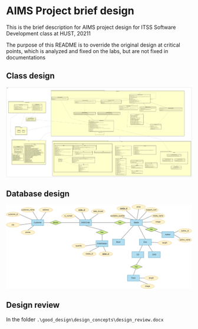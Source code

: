 # AIMS Project brief design

This is the brief description for AIMS project design for ITSS Software Development class at HUST, 20211

The purpose of this README is to override the original design at critical points, which is analyzed and fixed on the labs, but are not fixed in documentations

## Class design

![Class design](.\detailed_design\class_design\AIMS_class_design\AIMS_class_diagrams.png)


## Database design

![Database design](.\detailed_design/data_modeling/AIMS_DB.drawio.png)

## Design review

In the folder `.\good_design\design_concepts\design_review.docx`